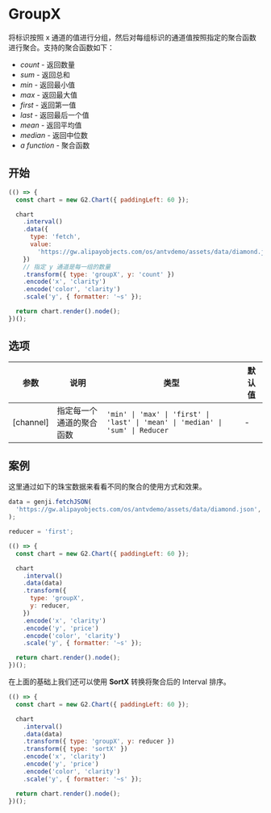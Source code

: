 # GroupX

将标识按照 x 通道的值进行分组，然后对每组标识的通道值按照指定的聚合函数进行聚合。支持的聚合函数如下：

- _count_ - 返回数量
- _sum_ - 返回总和
- _min_ - 返回最小值
- _max_ - 返回最大值
- _first_ - 返回第一值
- _last_ - 返回最后一个值
- _mean_ - 返回平均值
- _median_ - 返回中位数
- _a function_ - 聚合函数

## 开始

```js
(() => {
  const chart = new G2.Chart({ paddingLeft: 60 });

  chart
    .interval()
    .data({
      type: 'fetch',
      value:
        'https://gw.alipayobjects.com/os/antvdemo/assets/data/diamond.json',
    })
    // 指定 y 通道是每一组的数量
    .transform({ type: 'groupX', y: 'count' })
    .encode('x', 'clarity')
    .encode('color', 'clarity')
    .scale('y', { formatter: '~s' });

  return chart.render().node();
})();
```

## 选项

| 参数      | 说明                     | 类型                                                                            | 默认值 |
| --------- | ------------------------ | ------------------------------------------------------------------------------- | ------ |
| [channel] | 指定每一个通道的聚合函数 | `'min' \| 'max' \| 'first' \| 'last' \| 'mean' \| 'median' \| 'sum' \| Reducer` | -      |

## 案例

这里通过如下的珠宝数据来看看不同的聚合的使用方式和效果。

```js | table "pin: false"
data = genji.fetchJSON(
  'https://gw.alipayobjects.com/os/antvdemo/assets/data/diamond.json',
);
```

```js | select "pin: false; options: { labels: ['first', 'last', 'min', 'max', 'mean', 'median', 'sum', ], values: ['first', 'last', 'min', 'max', 'mean', 'median', 'sum'] }; "
reducer = 'first';
```

```js
(() => {
  const chart = new G2.Chart({ paddingLeft: 60 });

  chart
    .interval()
    .data(data)
    .transform({
      type: 'groupX',
      y: reducer,
    })
    .encode('x', 'clarity')
    .encode('y', 'price')
    .encode('color', 'clarity')
    .scale('y', { formatter: '~s' });

  return chart.render().node();
})();
```

在上面的基础上我们还可以使用 **SortX** 转换将聚合后的 Interval 排序。

```js
(() => {
  const chart = new G2.Chart({ paddingLeft: 60 });

  chart
    .interval()
    .data(data)
    .transform({ type: 'groupX', y: reducer })
    .transform({ type: 'sortX' })
    .encode('x', 'clarity')
    .encode('y', 'price')
    .encode('color', 'clarity')
    .scale('y', { formatter: '~s' });

  return chart.render().node();
})();
```
